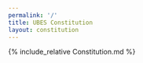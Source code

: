 ```yaml
---
permalink: '/'
title: UBES Constitution
layout: constitution
---
```


{% include_relative Constitution.md %}
